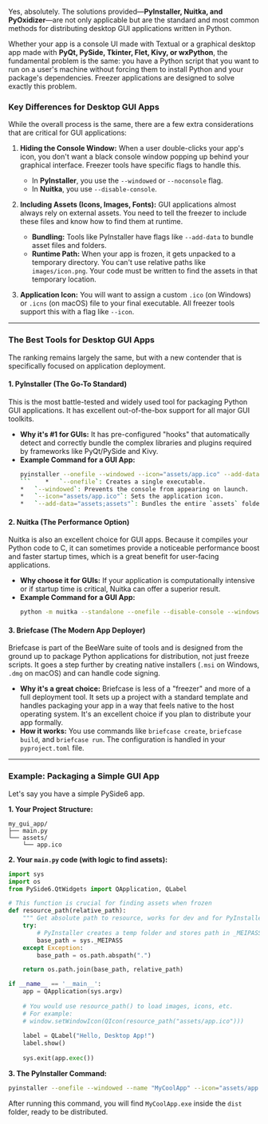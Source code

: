 Yes, absolutely. The solutions provided—**PyInstaller, Nuitka, and PyOxidizer**—are not only applicable but are the standard and most common methods for distributing desktop GUI applications written in Python.

Whether your app is a console UI made with Textual or a graphical desktop app made with **PyQt, PySide, Tkinter, Flet, Kivy, or wxPython**, the fundamental problem is the same: you have a Python script that you want to run on a user's machine without forcing them to install Python and your package's dependencies. Freezer applications are designed to solve exactly this problem.

### Key Differences for Desktop GUI Apps

While the overall process is the same, there are a few extra considerations that are critical for GUI applications:

1.  **Hiding the Console Window:** When a user double-clicks your app's icon, you don't want a black console window popping up behind your graphical interface. Freezer tools have specific flags to handle this.
    *   In **PyInstaller**, you use the `--windowed` or `--noconsole` flag.
    *   In **Nuitka**, you use `--disable-console`.

2.  **Including Assets (Icons, Images, Fonts):** GUI applications almost always rely on external assets. You need to tell the freezer to include these files and know how to find them at runtime.
    *   **Bundling:** Tools like PyInstaller have flags like `--add-data` to bundle asset files and folders.
    *   **Runtime Path:** When your app is frozen, it gets unpacked to a temporary directory. You can't use relative paths like `images/icon.png`. Your code must be written to find the assets in that temporary location.

3.  **Application Icon:** You will want to assign a custom `.ico` (on Windows) or `.icns` (on macOS) file to your final executable. All freezer tools support this with a flag like `--icon`.

---

### The Best Tools for Desktop GUI Apps

The ranking remains largely the same, but with a new contender that is specifically focused on application deployment.

#### 1. PyInstaller (The Go-To Standard)
This is the most battle-tested and widely used tool for packaging Python GUI applications. It has excellent out-of-the-box support for all major GUI toolkits.

*   **Why it's #1 for GUIs:** It has pre-configured "hooks" that automatically detect and correctly bundle the complex libraries and plugins required by frameworks like PyQt/PySide and Kivy.
*   **Example Command for a GUI App:**
    ```bash
    pyinstaller --onefile --windowed --icon="assets/app.ico" --add-data="assets;assets" main.py
    ```    *   `--onefile`: Creates a single executable.
    *   `--windowed`: Prevents the console from appearing on launch.
    *   `--icon="assets/app.ico"`: Sets the application icon.
    *   `--add-data="assets;assets"`: Bundles the entire `assets` folder into a folder named `assets` inside your final package. (The separator is `;` on Windows and `:` on Linux/macOS).

#### 2. Nuitka (The Performance Option)
Nuitka is also an excellent choice for GUI apps. Because it compiles your Python code to C, it can sometimes provide a noticeable performance boost and faster startup times, which is a great benefit for user-facing applications.

*   **Why choose it for GUIs:** If your application is computationally intensive or if startup time is critical, Nuitka can offer a superior result.
*   **Example Command for a GUI App:**
    ```bash
    python -m nuitka --standalone --onefile --disable-console --windows-icon-from-ico=assets/app.ico --include-data-dir=assets=assets main.py
    ```

#### 3. Briefcase (The Modern App Deployer)
Briefcase is part of the BeeWare suite of tools and is designed from the ground up to package Python applications for distribution, not just freeze scripts. It goes a step further by creating native installers (`.msi` on Windows, `.dmg` on macOS) and can handle code signing.

*   **Why it's a great choice:** Briefcase is less of a "freezer" and more of a full deployment tool. It sets up a project with a standard template and handles packaging your app in a way that feels native to the host operating system. It's an excellent choice if you plan to distribute your app formally.
*   **How it works:** You use commands like `briefcase create`, `briefcase build`, and `briefcase run`. The configuration is handled in your `pyproject.toml` file.

---

### Example: Packaging a Simple GUI App

Let's say you have a simple PySide6 app.

**1. Your Project Structure:**
```
my_gui_app/
├── main.py
└── assets/
    └── app.ico
```

**2. Your `main.py` code (with logic to find assets):**
```python
import sys
import os
from PySide6.QtWidgets import QApplication, QLabel

# This function is crucial for finding assets when frozen
def resource_path(relative_path):
    """ Get absolute path to resource, works for dev and for PyInstaller """
    try:
        # PyInstaller creates a temp folder and stores path in _MEIPASS
        base_path = sys._MEIPASS
    except Exception:
        base_path = os.path.abspath(".")

    return os.path.join(base_path, relative_path)

if __name__ == '__main__':
    app = QApplication(sys.argv)
    
    # You would use resource_path() to load images, icons, etc.
    # For example:
    # window.setWindowIcon(QIcon(resource_path("assets/app.ico")))
    
    label = QLabel("Hello, Desktop App!")
    label.show()
    
    sys.exit(app.exec())
```

**3. The PyInstaller Command:**
```bash
pyinstaller --onefile --windowed --name "MyCoolApp" --icon="assets/app.ico" main.py
```

After running this command, you will find `MyCoolApp.exe` inside the `dist` folder, ready to be distributed.
